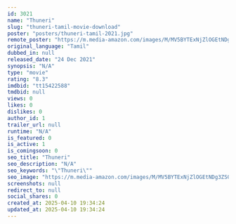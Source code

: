 ```yaml
---
id: 3021
name: "Thuneri"
slug: "thuneri-tamil-movie-download"
poster: "posters/thuneri-tamil-2021.jpg"
remote_poster: "https://m.media-amazon.com/images/M/MV5BYTExNjZlOGEtNDg3ZS00MDI3LTg5NzQtMjlkMmNiMGMxYTcxXkEyXkFqcGdeQXVyNzM4OTQzMzg@._V1_SX300.jpg"
original_language: "Tamil"
dubbed_in: null
released_date: "24 Dec 2021"
synopsis: "N/A"
type: "movie"
rating: "8.3"
imdbid: "tt15422588"
tmdbid: null
views: 0
likes: 0
dislikes: 0
author_id: 1
trailer_url: null
runtime: "N/A"
is_featured: 0
is_active: 1
is_comingsoon: 0
seo_title: "Thuneri"
seo_description: "N/A"
seo_keywords: "\"Thuneri\""
seo_image: "https://m.media-amazon.com/images/M/MV5BYTExNjZlOGEtNDg3ZS00MDI3LTg5NzQtMjlkMmNiMGMxYTcxXkEyXkFqcGdeQXVyNzM4OTQzMzg@._V1_SX300.jpg"
screenshots: null
redirect_to: null
social_shares: 0
created_at: 2025-04-10 19:34:24
updated_at: 2025-04-10 19:34:24
---
```


